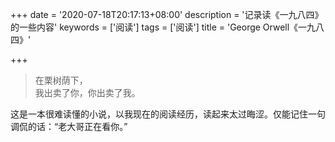 +++
date = '2020-07-18T20:17:13+08:00'
description = '记录读《一九八四》的一些内容'
keywords = ['阅读']
tags = ['阅读']
title = 'George Orwell《一九八四》'

+++

> 在栗树荫下，<br>我出卖了你，你出卖了我。

这是一本很难读懂的小说，以我现在的阅读经历，读起来太过晦涩。仅能记住一句调侃的话：“老大哥正在看你。”
